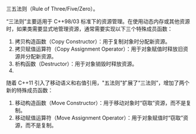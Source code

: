 
三五法则（Rule of Three/Five/Zero）。  

“三法则”主要适用于 C++98/03 标准下的资源管理。在使用动态内存或其他资源时，如果类需要显式地管理资源，通常需要实现以下三个特殊成员函数：  
1. 拷贝构造函数（Copy Constructor）：用于复制对象时分配新资源。  
2. 拷贝赋值运算符（Copy Assignment Operator）：用于对象赋值时释放旧资源并分配新资源。  
3. 析构函数（Destructor）：用于对象销毁时释放资源。  
4. 
随着 C++11 引入了移动语义和右值引用，"五法则"扩展了“三法则”，增加了两个新的特殊成员函数：  
1. 移动构造函数（Move Constructor）：用于移动对象时“窃取”资源，而不是复制。  
2. 移动赋值运算符（Move Assignment Operator）：用于对象赋值时“窃取”资源，而不是复制。
